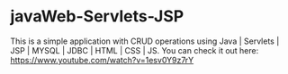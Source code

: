 # javaWeb-Servlets-JSP

This is a simple application with CRUD operations using Java | Servlets | JSP | MYSQL | JDBC | HTML | CSS | JS.
You can check it out here: https://www.youtube.com/watch?v=1esv0Y9z7rY


